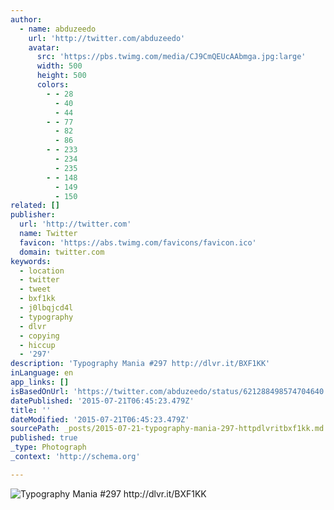```yaml
---
author:
  - name: abduzeedo
    url: 'http://twitter.com/abduzeedo'
    avatar:
      src: 'https://pbs.twimg.com/media/CJ9CmQEUcAAbmga.jpg:large'
      width: 500
      height: 500
      colors:
        - - 28
          - 40
          - 44
        - - 77
          - 82
          - 86
        - - 233
          - 234
          - 235
        - - 148
          - 149
          - 150
related: []
publisher:
  url: 'http://twitter.com'
  name: Twitter
  favicon: 'https://abs.twimg.com/favicons/favicon.ico'
  domain: twitter.com
keywords:
  - location
  - twitter
  - tweet
  - bxf1kk
  - j0lbqjcd4l
  - typography
  - dlvr
  - copying
  - hiccup
  - '297'
description: 'Typography Mania #297 http://dlvr.it/BXF1KK'
inLanguage: en
app_links: []
isBasedOnUrl: 'https://twitter.com/abduzeedo/status/621288498574704640'
datePublished: '2015-07-21T06:45:23.479Z'
title: ''
dateModified: '2015-07-21T06:45:23.479Z'
sourcePath: _posts/2015-07-21-typography-mania-297-httpdlvritbxf1kk.md
published: true
_type: Photograph
_context: 'http://schema.org'

---
```

![Typography Mania &num;297 http&colon;&sol;&sol;dlvr&period;it&sol;BXF1KK](https://pbs.twimg.com/media/CJ9CmQEUcAAbmga.jpg:large)